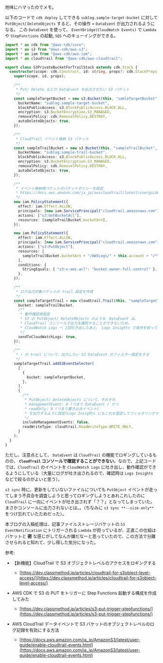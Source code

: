 地味にハマったのでメモ。

以下のコードで `cdk deploy` してできる `sublog.sample-target-bucket` に対して `PutObject`/ `DeleteObjects` すると、その操作 = `DataEvent` が出力されるようになる。
この `DataEvent` を使って、 `EventBridge(CloudWatch Events)` で `Lambda` や `StepFunctions` の起動, `SQS` へのキューイングができる。

```ts
import * as cdk from "@aws-cdk/core";
import * as s3 from "@aws-cdk/aws-s3";
import * as iam from "@aws-cdk/aws-iam";
import * as cloudtrail from "@aws-cdk/aws-cloudtrail";

export class S3PrivateBucketForTrailStack extends cdk.Stack {
  constructor(scope: cdk.Construct, id: string, props?: cdk.StackProps) {
    super(scope, id, props);

    /**
     * Put/ Delete などの DataEvent を出力させたい S3 バケット
     */
    const sampleTargetBucket = new s3.Bucket(this, "samleTargetBucket", {
      bucketName: "sublog.sample-target-bucket",
      blockPublicAccess: s3.BlockPublicAccess.BLOCK_ALL,
      encryption: s3.BucketEncryption.S3_MANAGED,
      removalPolicy: cdk.RemovalPolicy.DESTROY,
      autoDeleteObjects: true,
    });

    /**
     * CloudTrail イベント格納 S3 バケット
     */
    const sampleTrailBucket = new s3.Bucket(this, "sampleTrailBucket", {
      bucketName: "sublog.sample-trail-bucket",
      blockPublicAccess: s3.BlockPublicAccess.BLOCK_ALL,
      encryption: s3.BucketEncryption.S3_MANAGED,
      removalPolicy: cdk.RemovalPolicy.DESTROY,
      autoDeleteObjects: true,
    });

    /**
     * イベント格納用バケットのバケットポリシーを設定
     * https://docs.aws.amazon.com/ja_jp/awscloudtrail/latest/userguide/create-s3-bucket-policy-for-cloudtrail.html
     */
    new iam.PolicyStatement({
      effect: iam.Effect.ALLOW,
      principals: [new iam.ServicePrincipal("cloudtrail.amazonaws.com")],
      actions: ["s3:GetBucketAcl"],
      resources: [sampleTrailBucket.bucketArn],
    });

    new iam.PolicyStatement({
      effect: iam.Effect.ALLOW,
      principals: [new iam.ServicePrincipal("cloudtrail.amazonaws.com")],
      actions: ["s3:PutObject"],
      resources: [
        sampleTrailBucket.bucketArn + "/AWSLogs/" + this.account + "/*",
      ],
      conditions: {
        StringEquals: { "s3:x-amz-acl": "bucket-owner-full-control" },
      },
    });

    /**
     * ログ出力対象バケットの trail 設定を作成
     */
    const sampleTargetTrail = new cloudtrail.Trail(this, "sampleTargetTrail", {
      bucket: sampleTrailBucket,
      /**
       * 動作確認用設定
       * S3 の PutObject/ DeleteObjects のような　DataEvent は、
       * CloudTrail コンソールで出力を確認することができないため、
       * CloudWatch Logs へ 1回吐き出したあと、 Logs Insights で条件を絞って動作確認をするといい感じ
       */
      sendToCloudWatchLogs: true,
    });

    /**
     * ↑ の trail について、出力したい S3 DataEvent のフィルター設定をする
     */
    sampleTargetTrail.addS3EventSelector(
      [
        {
          bucket: sampleTargetBucket,
        },
      ],
      {
        /**
         * PutObject/ DeleteObjects について、それぞれ
         * managementEvent: 0 (つまり DataEvent ) かつ
         * readOnly: 0 (つまり書き込みイベント)
         * を出力するように設定(Logs Insights にもこれを設定してフィルタリングする)
         */
        includeManagementEvents: false,
        readWriteType: cloudtrail.ReadWriteType.WRITE_ONLY,
      }
    );
  }
}
```

ただし、注意点として、 `DataEvent` は `CloudTrail` の機能でロギングしているものの、 **`CloudTrail` コンソールで確認することができない**。なので、上記コードでは、`CloudTrail` のイベントを `CloudWatch Logs` に吐き出し、動作確認ができるようにしている（大量にログが吐き出されるので、確認時は `Logs Insights` などで絞るのがよいと思う）。

`s3 sync` 時に、更新をしていないファイルについても `PutObject` イベントが走ってしまう不具合を調査しようと思ってロギングしようとあれこれしたのに `CloudTrail` に一向にイベントが吐き出されず「？？」となってしまっていた。まさかコンソールに出力されないとは。。（ちなみに `s3 sync **--size-only**` をつけ忘れていたためだった）。

本ブログの入稿処理は、記事ファイルストレージバケットの `S3 EventNotification` にトリガーされる `Lambda` が担っているが、正直この仕組はバケットと **密** な感じがしてなんか嫌だなーと思っていたので、この方法で分離させられると知れて、少し得した気分になった。

参考:

- 【新機能】CloudTrail で S3 オブジェクトレベルのアクセスをロギングする

  - [https://dev.classmethod.jp/articles/cloudtrail-for-s3object-level-access/](https://dev.classmethod.jp/articles/cloudtrail-for-s3object-level-access/)

- AWS CDK で S3 の PUT をトリガーに Step Functions 起動する構成を作成してみた

  - [https://dev.classmethod.jp/articles/s3-put-trigger-stepfunctions/](https://dev.classmethod.jp/articles/s3-put-trigger-stepfunctions/)

- AWS CloudTrail データイベントで S3 バケットのオブジェクトレベルのログ記録を有効にする方法
  - [https://docs.aws.amazon.com/ja_jp/AmazonS3/latest/user-guide/enable-cloudtrail-events.html](https://docs.aws.amazon.com/ja_jp/AmazonS3/latest/user-guide/enable-cloudtrail-events.html)
